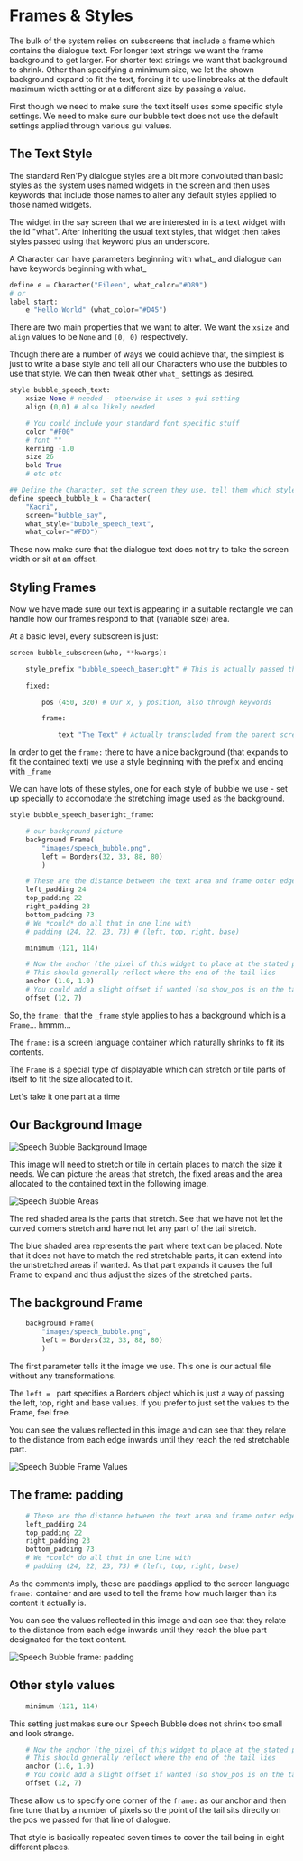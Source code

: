 # Frames & Styles

The bulk of the system relies on subscreens that include a frame which contains the dialogue text. For longer text strings we want the frame background to get larger. For shorter text strings we want that background to shrink. Other than specifying a minimum size, we let the shown background expand to fit the text, forcing it to use linebreaks at the default maximum width setting or at a different size by passing a value.

First though we need to make sure the text itself uses some specific style settings. We need to make sure our bubble text does not use the default settings applied through various gui values.

## The Text Style

The standard Ren'Py dialogue styles are a bit more convoluted than basic styles as the system uses named widgets in the screen and then uses keywords that include those names to alter any default styles applied to those named widgets.

The widget in the say screen that we are interested in is a text widget with the id "what". After inheriting the usual text styles, that widget then takes styles passed using that keyword plus an underscore.

A Character can have parameters beginning with what_ and dialogue can have keywords beginning with what_
```py
define e = Character("Eileen", what_color="#D89")
# or
label start:
    e "Hello World" (what_color="#D45")
```

There are two main properties that we want to alter. We want the `xsize` and `align` values to be `None` and `(0, 0)` respectively.

Though there are a number of ways we could achieve that, the simplest is just to write a base style and tell all our Characters who use the bubbles to use that style. We can then tweak other `what_` settings as desired.
```py
style bubble_speech_text:
    xsize None # needed - otherwise it uses a gui setting
    align (0,0) # also likely needed

    # You could include your standard font specific stuff
    color "#F00"
    # font ""
    kerning -1.0
    size 26
    bold True
    # etc etc

## Define the Character, set the screen they use, tell them which style to use for the "what" widget
define speech_bubble_k = Character(
    "Kaori", 
    screen="bubble_say", 
    what_style="bubble_speech_text",
    what_color="#FDD")
```
These now make sure that the dialogue text does not try to take the screen width or sit at an offset.

## Styling Frames

Now we have made sure our text is appearing in a suitable rectangle we can handle how our frames respond to that (variable size) area.

At a basic level, every subscreen is just:
```py
screen bubble_subscreen(who, **kwargs):

    style_prefix "bubble_speech_baseright" # This is actually passed through keywords
    
    fixed:

        pos (450, 320) # Our x, y position, also through keywords

        frame:

            text "The Text" # Actually transcluded from the parent screen
```
In order to get the `frame:` there to have a nice background (that expands to fit the contained text) we use a style beginning with the prefix and ending with `_frame`

We can have lots of these styles, one for each style of bubble we use - set up specially to accomodate the stretching image used as the background.
```py
style bubble_speech_baseright_frame:

    # our background picture
    background Frame(
        "images/speech_bubble.png", 
        left = Borders(32, 33, 88, 80)
        )

    # These are the distance between the text area and frame outer edge
    left_padding 24
    top_padding 22
    right_padding 23
    bottom_padding 73
    # We *could* do all that in one line with
    # padding (24, 22, 23, 73) # (left, top, right, base)

    minimum (121, 114)

    # Now the anchor (the pixel of this widget to place at the stated pos)
    # This should generally reflect where the end of the tail lies
    anchor (1.0, 1.0)
    # You could add a slight offset if wanted (so show_pos is on the tail)
    offset (12, 7)
```
So, the `frame:` that the `_frame` style applies to has a background which is a `Frame`... hmmm... 

The `frame:` is a screen language container which naturally shrinks to fit its contents.

The `Frame` is a special type of displayable which can stretch or tile parts of itself to fit the size allocated to it.

Let's take it one part at a time

## Our Background Image

![Speech Bubble Background Image](game/images/speech_bubble.png)

This image will need to stretch or tile in certain places to match the size it needs. We can picture the areas that stretch, the fixed areas and the area allocated to the contained text in the following image.

![Speech Bubble Areas](explain_images/speech_bubble_margins.png)

The red shaded area is the parts that stretch. See that we have not let the curved corners stretch and have not let any part of the tail stretch.

The blue shaded area represents the part where text can be placed. Note that it does not have to match the red stretchable parts, it can extend into the unstretched areas if wanted. As that part expands it causes the full Frame to expand and thus adjust the sizes of the stretched parts.

## The background Frame
```py
    background Frame(
        "images/speech_bubble.png", 
        left = Borders(32, 33, 88, 80)
        )
```
The first parameter tells it the image we use. This one is our actual file without any transformations.

The `left = ` part specifies a Borders object which is just a way of passing the left, top, right and base values. If you prefer to just set the values to the Frame, feel free.

You can see the values reflected in this image and can see that they relate to the distance from each edge inwards until they reach the red stretchable part.

![Speech Bubble Frame Values](explain_images/speech_bubble_frame_values.png)

## The frame: padding
```py
    # These are the distance between the text area and frame outer edge
    left_padding 24
    top_padding 22
    right_padding 23
    bottom_padding 73
    # We *could* do all that in one line with
    # padding (24, 22, 23, 73) # (left, top, right, base)
```
As the comments imply, these are paddings applied to the screen language `frame:` container and are used to tell the frame how much larger than its content it actually is.

You can see the values reflected in this image and can see that they relate to the distance from each edge inwards until they reach the blue part designated for the text content.

![Speech Bubble frame: padding](explain_images/speech_bubble_padding_values.png)

## Other style values
```py
    minimum (121, 114)
```
This setting just makes sure our Speech Bubble does not shrink too small and look strange. 

```py
    # Now the anchor (the pixel of this widget to place at the stated pos)
    # This should generally reflect where the end of the tail lies
    anchor (1.0, 1.0)
    # You could add a slight offset if wanted (so show_pos is on the tail)
    offset (12, 7)
```
These allow us to specify one corner of the `frame:` as our anchor and then fine tune that by a number of pixels so the point of the tail sits directly on the pos we passed for that line of dialogue.


That style is basically repeated seven times to cover the tail being in eight different places.
